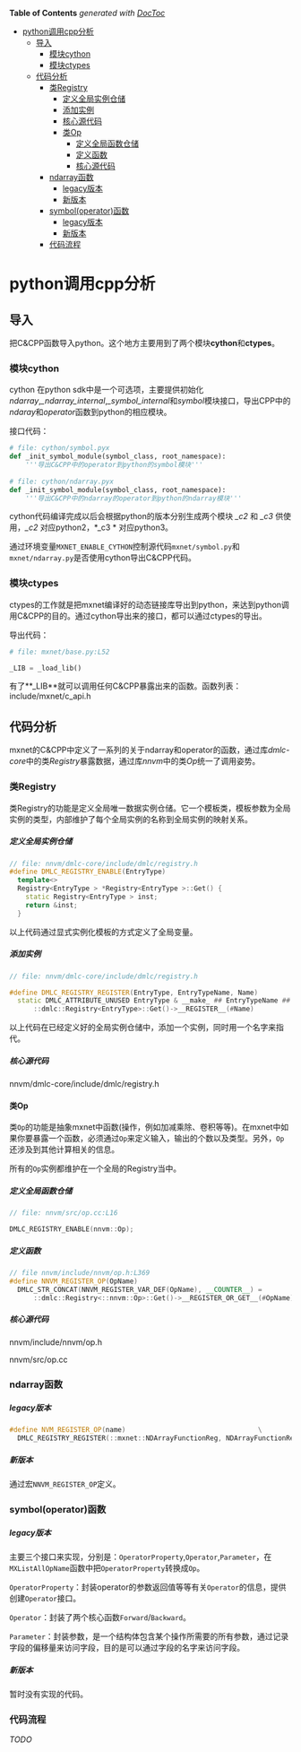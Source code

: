 <!-- START doctoc generated TOC please keep comment here to allow auto update -->
<!-- DON'T EDIT THIS SECTION, INSTEAD RE-RUN doctoc TO UPDATE -->
**Table of Contents**  *generated with [DocToc](https://github.com/thlorenz/doctoc)*

- [python调用cpp分析](#python%E8%B0%83%E7%94%A8cpp%E5%88%86%E6%9E%90)
  - [导入](#%E5%AF%BC%E5%85%A5)
    - [模块cython](#%E6%A8%A1%E5%9D%97cython)
    - [模块ctypes](#%E6%A8%A1%E5%9D%97ctypes)
  - [代码分析](#%E4%BB%A3%E7%A0%81%E5%88%86%E6%9E%90)
    - [类Registry](#%E7%B1%BBregistry)
        - [定义全局实例仓储](#%E5%AE%9A%E4%B9%89%E5%85%A8%E5%B1%80%E5%AE%9E%E4%BE%8B%E4%BB%93%E5%82%A8)
        - [添加实例](#%E6%B7%BB%E5%8A%A0%E5%AE%9E%E4%BE%8B)
        - [核心源代码](#%E6%A0%B8%E5%BF%83%E6%BA%90%E4%BB%A3%E7%A0%81)
      - [类Op](#%E7%B1%BBop)
        - [定义全局函数仓储](#%E5%AE%9A%E4%B9%89%E5%85%A8%E5%B1%80%E5%87%BD%E6%95%B0%E4%BB%93%E5%82%A8)
        - [定义函数](#%E5%AE%9A%E4%B9%89%E5%87%BD%E6%95%B0)
        - [核心源代码](#%E6%A0%B8%E5%BF%83%E6%BA%90%E4%BB%A3%E7%A0%81-1)
    - [ndarray函数](#ndarray%E5%87%BD%E6%95%B0)
        - [legacy版本](#legacy%E7%89%88%E6%9C%AC)
        - [新版本](#%E6%96%B0%E7%89%88%E6%9C%AC)
    - [symbol(operator)函数](#symboloperator%E5%87%BD%E6%95%B0)
        - [legacy版本](#legacy%E7%89%88%E6%9C%AC-1)
        - [新版本](#%E6%96%B0%E7%89%88%E6%9C%AC-1)
    - [代码流程](#%E4%BB%A3%E7%A0%81%E6%B5%81%E7%A8%8B)

<!-- END doctoc generated TOC please keep comment here to allow auto update -->

# python调用cpp分析

## 导入

把C&CPP函数导入python。这个地方主要用到了两个模块**cython**和**ctypes**。

### 模块cython

cython 在python sdk中是一个可选项，主要提供初始化*ndarray*,*_ndarray_internal*,*_symbol_internal*和*symbol*模块接口，导出CPP中的*ndaray*和*operator*函数到python的相应模块。

接口代码：

```python
# file: cython/symbol.pyx
def _init_symbol_module(symbol_class, root_namespace):
	'''导出C&CPP中的operator到python的symbol模块'''
    
# file: cython/ndarray.pyx
def _init_symbol_module(symbol_class, root_namespace):
	'''导出C&CPP中的ndarray的operator到python的ndarray模块'''
```

cython代码编译完成以后会根据python的版本分别生成两个模块 *_c2* 和 *_c3* 供使用，*_c2* 对应python2，*_c3 * 对应python3。

通过环境变量`MXNET_ENABLE_CYTHON`控制源代码`mxnet/symbol.py`和`mxnet/ndarray.py`是否使用cython导出C&CPP代码。

### 模块ctypes

ctypes的工作就是把mxnet编译好的动态链接库导出到python，来达到python调用C&CPP的目的。通过cython导出来的接口，都可以通过ctypes的导出。

导出代码：

```python
# file: mxnet/base.py:L52

_LIB = _load_lib()
```

有了**_LIB**就可以调用任何C&CPP暴露出来的函数。函数列表：include/mxnet/c_api.h

## 代码分析

mxnet的C&CPP中定义了一系列的关于ndarray和operator的函数，通过库*dmlc-core*中的类*Registry*暴露数据，通过库*nnvm*中的类*Op*统一了调用姿势。

### 类Registry

类Registry的功能是定义全局唯一数据实例仓储。它一个模板类，模板参数为全局实例的类型，内部维护了每个全局实例的名称到全局实例的映射关系。

##### 定义全局实例仓储

```cpp
// file: nnvm/dmlc-core/include/dmlc/registry.h
#define DMLC_REGISTRY_ENABLE(EntryType)                                 \
  template<>                                                            \
  Registry<EntryType > *Registry<EntryType >::Get() {                   \
    static Registry<EntryType > inst;                                   \
    return &inst;                                                       \
  }                                                                     \
```

以上代码通过显式实例化模板的方式定义了全局变量。

##### 添加实例

```cpp
// file: nnvm/dmlc-core/include/dmlc/registry.h

#define DMLC_REGISTRY_REGISTER(EntryType, EntryTypeName, Name)          \
  static DMLC_ATTRIBUTE_UNUSED EntryType & __make_ ## EntryTypeName ## _ ## Name ## __ = \
      ::dmlc::Registry<EntryType>::Get()->__REGISTER__(#Name)           \
```

以上代码在已经定义好的全局实例仓储中，添加一个实例，同时用一个名字来指代。

##### 核心源代码

nnvm/dmlc-core/include/dmlc/registry.h

#### 类Op

类`Op`的功能是抽象mxnet中函数(操作，例如加减乘除、卷积等等)。在mxnet中如果你要暴露一个函数，必须通过`Op`来定义输入，输出的个数以及类型。另外，`Op`还涉及到其他计算相关的信息。

所有的`Op`实例都维护在一个全局的Registry当中。

##### 定义全局函数仓储

```cpp
// file: nnvm/src/op.cc:L16

DMLC_REGISTRY_ENABLE(nnvm::Op);
```

##### 定义函数

```cpp
// file nnvm/include/nnvm/op.h:L369
#define NNVM_REGISTER_OP(OpName)                                        \
  DMLC_STR_CONCAT(NNVM_REGISTER_VAR_DEF(OpName), __COUNTER__) =         \
      ::dmlc::Registry<::nnvm::Op>::Get()->__REGISTER_OR_GET__(#OpName)
```

##### 核心源代码

nnvm/include/nnvm/op.h

nnvm/src/op.cc

### ndarray函数

##### legacy版本

```cpp
#define NVM_REGISTER_OP(name)                                 \
  DMLC_REGISTRY_REGISTER(::mxnet::NDArrayFunctionReg, NDArrayFunctionReg, name)
```

##### 新版本

通过宏`NNVM_REGISTER_OP`定义。

### symbol(operator)函数

##### legacy版本

主要三个接口来实现，分别是：`OperatorProperty`,`Operator`,`Parameter`，在`MXListAllOpName`函数中把`OperatorProperty`转换成`Op`。

`OperatorProperty`：封装operator的参数返回值等等有关`Operator`的信息，提供创建`Operator`接口。

`Operator`：封装了两个核心函数`Forward`/`Backward`。

`Parameter`：封装参数，是一个结构体包含某个操作所需要的所有参数，通过记录字段的偏移量来访问字段，目的是可以通过字段的名字来访问字段。

##### 新版本

暂时没有实现的代码。

### 代码流程

*TODO*